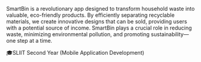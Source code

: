 SmartBin is a revolutionary app designed to transform household waste into valuable, eco-friendly products.
By efficiently separating recyclable materials, we create innovative designs that can be sold, providing users with a potential source of income.
SmartBin plays a crucial role in reducing waste, minimizing environmental pollution, and promoting sustainability—one step at a time.


🎓SLIIT Second Year (Mobile Application Development)
